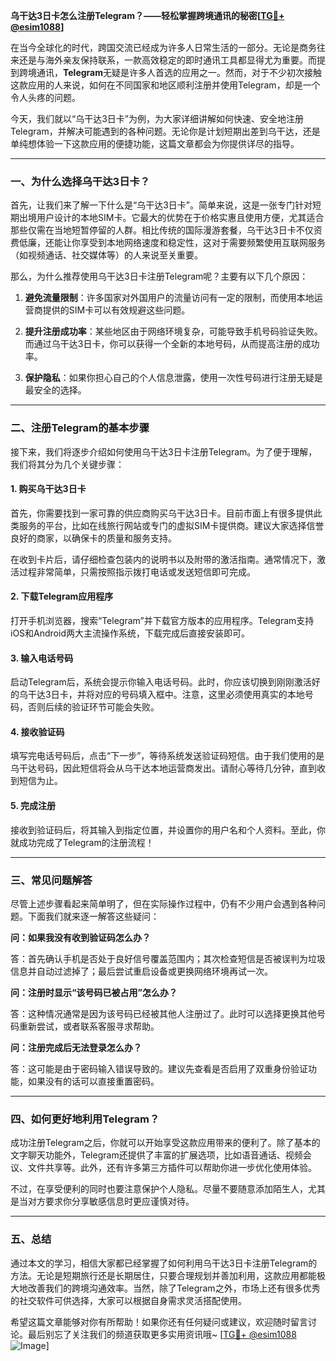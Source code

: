 **乌干达3日卡怎么注册Telegram？——轻松掌握跨境通讯的秘密[[TG💪+ @esim1088](https://t.me/s/esim1088)]**

在当今全球化的时代，跨国交流已经成为许多人日常生活的一部分。无论是商务往来还是与海外亲友保持联系，一款高效稳定的即时通讯工具都显得尤为重要。而提到跨境通讯，**Telegram**无疑是许多人首选的应用之一。然而，对于不少初次接触这款应用的人来说，如何在不同国家和地区顺利注册并使用Telegram，却是一个令人头疼的问题。

今天，我们就以“乌干达3日卡”为例，为大家详细讲解如何快速、安全地注册Telegram，并解决可能遇到的各种问题。无论你是计划短期出差到乌干达，还是单纯想体验一下这款应用的便捷功能，这篇文章都会为你提供详尽的指导。

---

### 一、为什么选择乌干达3日卡？

首先，让我们来了解一下什么是“乌干达3日卡”。简单来说，这是一张专门针对短期出境用户设计的本地SIM卡。它最大的优势在于价格实惠且使用方便，尤其适合那些仅需在当地短暂停留的人群。相比传统的国际漫游套餐，乌干达3日卡不仅资费低廉，还能让你享受到本地网络速度和稳定性，这对于需要频繁使用互联网服务（如视频通话、社交媒体等）的人来说至关重要。

那么，为什么推荐使用乌干达3日卡注册Telegram呢？主要有以下几个原因：

1. **避免流量限制**：许多国家对外国用户的流量访问有一定的限制，而使用本地运营商提供的SIM卡可以有效规避这些问题。
   
2. **提升注册成功率**：某些地区由于网络环境复杂，可能导致手机号码验证失败。而通过乌干达3日卡，你可以获得一个全新的本地号码，从而提高注册的成功率。

3. **保护隐私**：如果你担心自己的个人信息泄露，使用一次性号码进行注册无疑是最安全的选择。

---

### 二、注册Telegram的基本步骤

接下来，我们将逐步介绍如何使用乌干达3日卡注册Telegram。为了便于理解，我们将其分为几个关键步骤：

#### 1. 购买乌干达3日卡

首先，你需要找到一家可靠的供应商购买乌干达3日卡。目前市面上有很多提供此类服务的平台，比如在线旅行网站或专门的虚拟SIM卡提供商。建议大家选择信誉良好的商家，以确保卡的质量和服务支持。

在收到卡片后，请仔细检查包装内的说明书以及附带的激活指南。通常情况下，激活过程非常简单，只需按照指示拨打电话或发送短信即可完成。

#### 2. 下载Telegram应用程序

打开手机浏览器，搜索“Telegram”并下载官方版本的应用程序。Telegram支持iOS和Android两大主流操作系统，下载完成后直接安装即可。

#### 3. 输入电话号码

启动Telegram后，系统会提示你输入电话号码。此时，你应该切换到刚刚激活好的乌干达3日卡，并将对应的号码填入框中。注意，这里必须使用真实的本地号码，否则后续的验证环节可能会失败。

#### 4. 接收验证码

填写完电话号码后，点击“下一步”，等待系统发送验证码短信。由于我们使用的是乌干达号码，因此短信将会从乌干达本地运营商发出。请耐心等待几分钟，直到收到短信为止。

#### 5. 完成注册

接收到验证码后，将其输入到指定位置，并设置你的用户名和个人资料。至此，你就成功完成了Telegram的注册流程！

---

### 三、常见问题解答

尽管上述步骤看起来简单明了，但在实际操作过程中，仍有不少用户会遇到各种问题。下面我们就来逐一解答这些疑问：

**问：如果我没有收到验证码怎么办？**

答：首先确认手机是否处于良好信号覆盖范围内；其次检查短信是否被误判为垃圾信息并自动过滤掉了；最后尝试重启设备或更换网络环境再试一次。

**问：注册时显示“该号码已被占用”怎么办？**

答：这种情况通常是因为该号码已经被其他人注册过了。此时可以选择更换其他号码重新尝试，或者联系客服寻求帮助。

**问：注册完成后无法登录怎么办？**

答：这可能是由于密码输入错误导致的。建议先查看是否启用了双重身份验证功能，如果没有的话可以直接重置密码。

---

### 四、如何更好地利用Telegram？

成功注册Telegram之后，你就可以开始享受这款应用带来的便利了。除了基本的文字聊天功能外，Telegram还提供了丰富的扩展选项，比如语音通话、视频会议、文件共享等。此外，还有许多第三方插件可以帮助你进一步优化使用体验。

不过，在享受便利的同时也要注意保护个人隐私。尽量不要随意添加陌生人，尤其是当对方要求你分享敏感信息时更应谨慎对待。

---

### 五、总结

通过本文的学习，相信大家都已经掌握了如何利用乌干达3日卡注册Telegram的方法。无论是短期旅行还是长期居住，只要合理规划并善加利用，这款应用都能极大地改善我们的跨境沟通效率。当然，除了Telegram之外，市场上还有很多优秀的社交软件可供选择，大家可以根据自身需求灵活搭配使用。

希望这篇文章能够对你有所帮助！如果你还有任何疑问或建议，欢迎随时留言讨论。最后别忘了关注我们的频道获取更多实用资讯哦~ [[TG💪+ @esim1088](https://t.me/s/esim1088) ![Image](https://i.postimg.cc/4NQfJmqS/Snipaste-2025-05-13-00-14-12.png)]